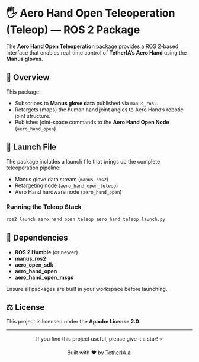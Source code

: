 # 🖐️ Aero Hand Open Teleoperation (Teleop) — ROS 2 Package

The **Aero Hand Open Teleoperation** package provides a ROS 2-based interface that enables real-time control of **TetherIA’s Aero Hand** using the **Manus gloves**.  

## 🧩 Overview

This package:
- Subscribes to **Manus glove data** published via `manus_ros2`.
- Retargets (maps) the human hand joint angles to Aero Hand’s robotic joint structure.
- Publishes joint-space commands to the **Aero Hand Open Node** (`aero_hand_open`).

## 🚀 Launch File

The package includes a launch file that brings up the complete teleoperation pipeline:
- Manus glove data stream (`manus_ros2`)
- Retargeting node (`aero_hand_open_teleop`)
- Aero Hand hardware node (`aero_hand_open`)


### Running the Teleop Stack
```bash
ros2 launch aero_hand_open_teleop aero_hand_teleop.launch.py
```

## 🧰 Dependencies

- **ROS 2 Humble** (or newer)
- **manus_ros2**
- **aero_open_sdk**
- **aero_hand_open**
- **aero_hand_open_msgs**

Ensure all packages are built in your workspace before launching.

## ⚖️ License

This project is licensed under the **Apache License 2.0**.

---

<div align="center">
If you find this project useful, please give it a star! ⭐  

Built with ❤️ by <a href="https://tetheria.ai">TetherIA.ai</a>
</div>
